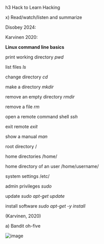 h3 Hack to Learn Hacking



x) Read/watch/listen and summarize



Disobey 2024:




Karvinen 2020: 

**Linux command line basics**

print working directory _pwd_

list files _ls_

change directory _cd_

make a directory _mkdir_

remove an empty directory _rmdir_

remove a file _rm_

open a remote command shell _ssh_

exit remote _exit_

show a manual _man_

root directory /

home directories /home/

home directory of an user /home/username/

system settings /etc/

admin privileges _sudo_

update _sudo apt-get update_

install software _sudo apt-get -y install_

(Karvinen, 2020)


a) Bandit oh-five

![image](https://github.com/user-attachments/assets/d06aae19-0367-4160-822c-6fa5f4873dd7)
